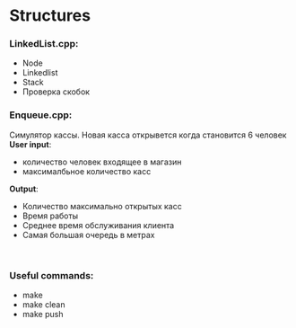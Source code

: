 # **Structures**
### **LinkedList.cpp**:
- Node
- Linkedlist
- Stack
- Проверка скобок

### **Enqueue.cpp**:
Симулятор кассы. Новая касса открывется когда становится 6 человек <br>
**User input**: 
- количество человек входящее в магазин 
- максималбьное количество касс <br>

**Output**: 
- Количество максимально открытых касс
- Время работы
- Среднее время обслуживания клиента
- Самая большая очередь в метрах
<br>

### **Useful commands:**
- make
- make clean
- make push
